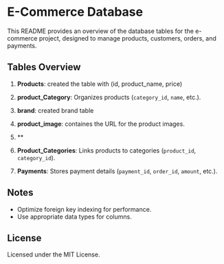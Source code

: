 # E-Commerce Database

This README provides an overview of the database tables for the e-commerce project, designed to manage products, customers, orders, and payments.

## Tables Overview

1. **Products**: 
created the table with (id, product_name, price)

2. **product_Category**: Organizes products (`category_id`, `name`, etc.).

3. **brand**: created brand table

4. **product_image**: containes the URL for the product images.

5. **

6. **Product_Categories**: Links products to categories (`product_id`, `category_id`).

7. **Payments**: Stores payment details (`payment_id`, `order_id`, `amount`, etc.).

## Notes
- Optimize foreign key indexing for performance.
- Use appropriate data types for columns.

## License
Licensed under the MIT License.
